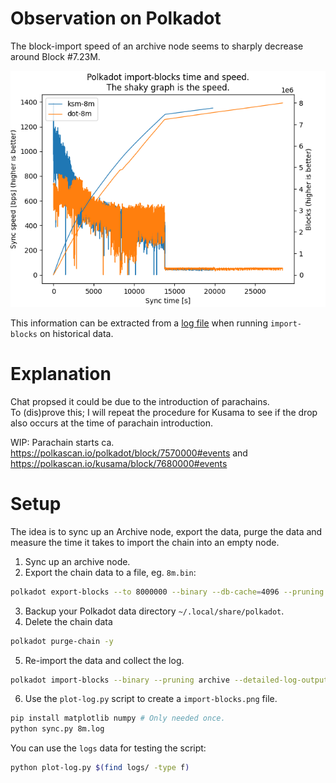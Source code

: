 # Observation on Polkadot

The block-import speed of an archive node seems to sharply decrease around Block #7.23M.

![](./import-blocks.png)

This information can be extracted from a [log file](./logs/dot-8m.log) when running `import-blocks` on historical data.

# Explanation

Chat propsed it could be due to the introduction of parachains.  
To (dis)prove this; I will repeat the procedure for Kusama to see if the drop also occurs at the time of parachain introduction.

WIP: Parachain starts ca. https://polkascan.io/polkadot/block/7570000#events and https://polkascan.io/kusama/block/7680000#events

# Setup

The idea is to sync up an Archive node, export the data, purge the data and measure the time it takes to import the chain into an empty node.


1. Sync up an archive node.
2. Export the chain data to a file, eg. `8m.bin`:
```sh
polkadot export-blocks --to 8000000 --binary --db-cache=4096 --pruning archive > ~/8m.bin
```
3. Backup your Polkadot data directory `~/.local/share/polkadot`.
4. Delete the chain data
```sh
polkadot purge-chain -y
```
5. Re-import the data and collect the log.
```sh
polkadot import-blocks --binary --pruning archive --detailed-log-output ~/8m.bin 2>&1 | tee 8m.log
```
6. Use the `plot-log.py` script to create a `import-blocks.png` file.
```sh
pip install matplotlib numpy # Only needed once.
python sync.py 8m.log
```
You can use the `logs` data for testing the script:
```sh
python plot-log.py $(find logs/ -type f)
```
